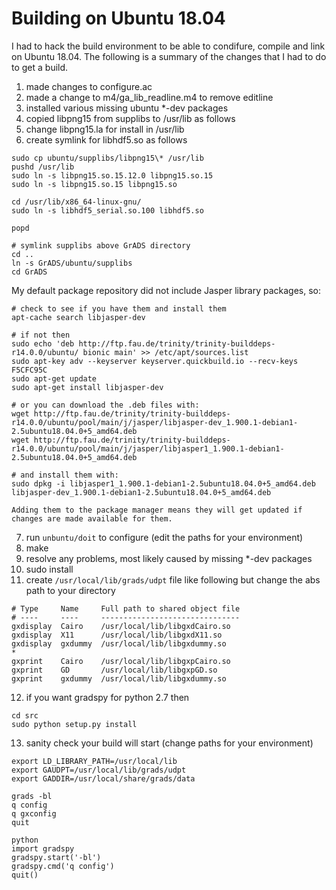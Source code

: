 # Building on Ubuntu 18.04

I had to hack the build environment to be able to condifure, compile and link on Ubuntu 18.04. The following is a summary of the changes that I had to do to get a build.

1. made changes to configure.ac
2. made a change to m4/ga\_lib\_readline.m4 to remove editline
3. installed various missing ubuntu \*-dev packages
4. copied libpng15 from supplibs to /usr/lib as follows
5. change libpng15.la for install in /usr/lib
6. create symlink for libhdf5.so as follows
```
sudo cp ubuntu/supplibs/libpng15\* /usr/lib
pushd /usr/lib
sudo ln -s libpng15.so.15.12.0 libpng15.so.15
sudo ln -s libpng15.so.15 libpng15.so

cd /usr/lib/x86_64-linux-gnu/
sudo ln -s libhdf5_serial.so.100 libhdf5.so

popd

# symlink supplibs above GrADS directory
cd ..
ln -s GrADS/ubuntu/supplibs
cd GrADS
```

My default package repository did not include Jasper library packages, so:
```
# check to see if you have them and install them
apt-cache search libjasper-dev

# if not then
sudo echo 'deb http://ftp.fau.de/trinity/trinity-builddeps-r14.0.0/ubuntu/ bionic main' >> /etc/apt/sources.list
sudo apt-key adv --keyserver keyserver.quickbuild.io --recv-keys F5CFC95C
sudo apt-get update
sudo apt-get install libjasper-dev

# or you can download the .deb files with:
wget http://ftp.fau.de/trinity/trinity-builddeps-r14.0.0/ubuntu/pool/main/j/jasper/libjasper-dev_1.900.1-debian1-2.5ubuntu18.04.0+5_amd64.deb
wget http://ftp.fau.de/trinity/trinity-builddeps-r14.0.0/ubuntu/pool/main/j/jasper/libjasper1_1.900.1-debian1-2.5ubuntu18.04.0+5_amd64.deb

# and install them with:
sudo dpkg -i libjasper1_1.900.1-debian1-2.5ubuntu18.04.0+5_amd64.deb libjasper-dev_1.900.1-debian1-2.5ubuntu18.04.0+5_amd64.deb

Adding them to the package manager means they will get updated if changes are made available for them.
```


7. run ``unbuntu/doit`` to configure (edit the paths for your environment)
8. make
9. resolve any problems, most likely caused by missing \*-dev packages
10. sudo install
11. create ``/usr/local/lib/grads/udpt`` file like following but change the abs path to your directory

```
# Type     Name     Full path to shared object file
# ----     ----     -------------------------------
gxdisplay  Cairo    /usr/local/lib/libgxdCairo.so
gxdisplay  X11      /usr/local/lib/libgxdX11.so
gxdisplay  gxdummy  /usr/local/lib/libgxdummy.so
*
gxprint    Cairo    /usr/local/lib/libgxpCairo.so
gxprint    GD       /usr/local/lib/libgxpGD.so
gxprint    gxdummy  /usr/local/lib/libgxdummy.so
```

12. if you want gradspy for python 2.7 then
```
cd src
sudo python setup.py install
```
13. sanity check your build will start (change paths for your environment)
```
export LD_LIBRARY_PATH=/usr/local/lib
export GAUDPT=/usr/local/lib/grads/udpt
export GADDIR=/usr/local/share/grads/data

grads -bl
q config
q gxconfig
quit

python
import gradspy
gradspy.start('-bl')
gradspy.cmd('q config')
quit()
```

